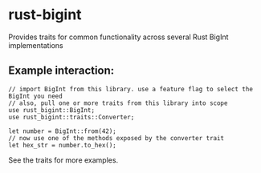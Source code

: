 # rust-bigint

Provides traits for common functionality across several Rust BigInt implementations

## Example interaction: 
```
// import BigInt from this library. use a feature flag to select the BigInt you need
// also, pull one or more traits from this library into scope
use rust_bigint::BigInt;
use rust_bigint::traits::Converter;
 
let number = BigInt::from(42);
// now use one of the methods exposed by the converter trait
let hex_str = number.to_hex();
```

See the traits for more examples.